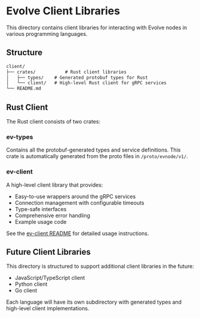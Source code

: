 # Evolve Client Libraries

This directory contains client libraries for interacting with Evolve nodes in various programming languages.

## Structure

```txt
client/
├── crates/           # Rust client libraries
│   ├── types/    # Generated protobuf types for Rust
│   └── client/   # High-level Rust client for gRPC services
└── README.md
```

## Rust Client

The Rust client consists of two crates:

### ev-types

Contains all the protobuf-generated types and service definitions. This crate is automatically generated from the proto files in `/proto/evnode/v1/`.

### ev-client

A high-level client library that provides:

- Easy-to-use wrappers around the gRPC services
- Connection management with configurable timeouts
- Type-safe interfaces
- Comprehensive error handling
- Example usage code

See the [ev-client README](crates/client/README.md) for detailed usage instructions.

## Future Client Libraries

This directory is structured to support additional client libraries in the future:

- JavaScript/TypeScript client
- Python client
- Go client

Each language will have its own subdirectory with generated types and high-level client implementations.
